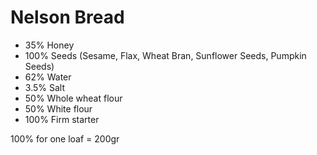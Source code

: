 # Nelson Bread

* 35% Honey
* 100% Seeds (Sesame, Flax, Wheat Bran, Sunflower Seeds, Pumpkin Seeds)
* 62% Water
* 3.5% Salt
* 50% Whole wheat flour
* 50% White flour
* 100% Firm starter

100% for one loaf = 200gr
